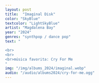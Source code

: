 ```yaml
---
layout: post
title:  "Imaginal Disk"
color: "SkyBlue"
textcolor: "LightSkyBlue"
artist: "Magdalena Bay"
year: "2024"
genres: "synthpop / dance pop"
text: "

<br>
<br>
<br>música favorita: Cry For Me
"
img: "/img/albums_2024/imaginal.webp"
audio: "/audio/albums2024/cry-for-me.ogg"
---
```


